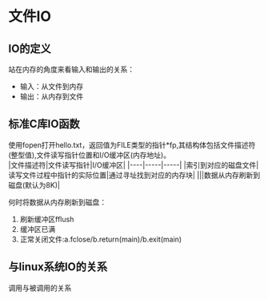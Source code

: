 # 文件IO
## IO的定义
站在内存的角度来看输入和输出的关系：
* 输入：从文件到内存
* 输出：从内存到文件
## 标准C库IO函数
使用fopen打开hello.txt，返回值为FILE类型的指针*fp,其结构体包括文件描述符(整型值),文件读写指针位置和I/O缓冲区(内存地址)。  
|文件描述符|文件读写指针|I/O缓冲区|
|----|-----|-----|
|索引到对应的磁盘文件|读写文件过程中指针的实际位置|通过寻址找到对应的内存块|
|||数据从内存刷新到磁盘(默认为8K)|

何时将数据从内存刷新到磁盘：  
1. 刷新缓冲区fflush
2. 缓冲区已满
3. 正常关闭文件:a.fclose/b.return(main)/b.exit(main)
## 与linux系统IO的关系
调用与被调用的关系